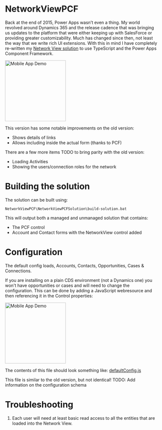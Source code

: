# NetworkViewPCF

Back at the end of 2015, Power Apps wasn’t even a thing. My world revolved around Dynamics 365 and the release cadence that was bringing us updates to the platform that were either keeping up with SalesForce or providing greater customizability. 
Much has changed since then, not least the way that we write rich UI extensions. With this in mind I have completely re-written my [Network View solution](https://develop1.net/public/post/2015/11/06/New-version-of-Network-Visualisations-for-Dynamics-CRM) to use TypeScript and the Power Apps Component Framework.

<img src="https://github.com/scottdurow/NetworkViewPCF/blob/master/NetworkViewPCF.gif?raw=true" width="200" alt="Mobile App Demo"/>

This version has some notable improvements on the old version:
- Shows details of links
- Allows including inside the actual form (thanks to PCF)

There are a few more items TODO to bring parity with the old version:
- Loading Activities
- Showing the users/connection roles for the network

# Building the solution
The solution can be built using:
```
NetworkViewPCF\NetworkViewPCFSolution\build-solution.bat
```
This will output both a managed and unmanaged solution that contains:
- The PCF control
- Account and Contact forms with the NetworkView control added

# Configuration
The default config loads, Accounts, Contacts, Opportunities, Cases & Connections.

If you are installing on a plain CDS environment (not a Dynamics one) you won't have opportunities or cases and will need to change the configuration. This can be done by adding a JavaScript webresource and then referencing it in the Control properties:

<img src="https://github.com/scottdurow/NetworkViewPCF/blob/master/ControlConfig.png?raw=true" width="200" alt="Mobile App Demo"/>

The contents of this file should look something like: [defaultConfig.js](https://github.com/scottdurow/NetworkViewPCF/blob/master/NetworkViewPCF/defaultConfig.js)

This file is similar to the old version, but not identical! TODO: Add information on the configuration schema

# Troubleshooting
1. Each user will need at least basic read access to all the entities that are loaded into the Network View.

